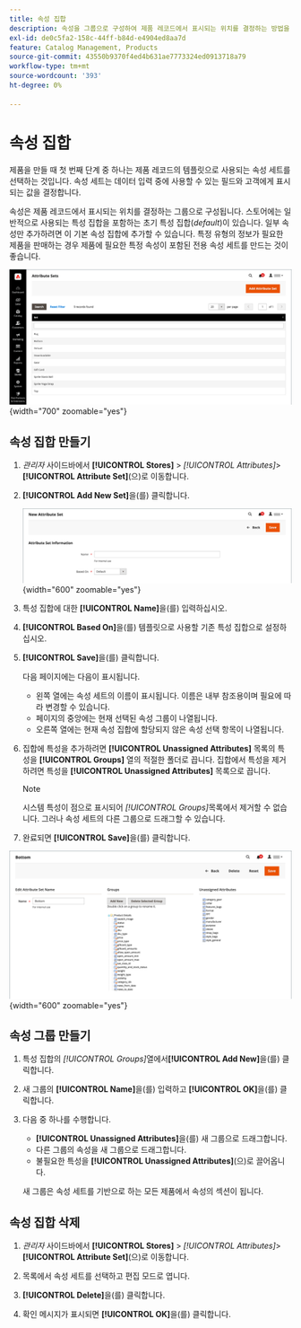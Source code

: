 ```yaml
---
title: 속성 집합
description: 속성을 그룹으로 구성하여 제품 레코드에서 표시되는 위치를 결정하는 방법을 알아봅니다.
exl-id: de0c5fa2-158c-44ff-b84d-e4904ed8aa7d
feature: Catalog Management, Products
source-git-commit: 43550b9370f4ed4b631ae7773324ed0913718a79
workflow-type: tm+mt
source-wordcount: '393'
ht-degree: 0%

---
```


# 속성 집합

제품을 만들 때 첫 번째 단계 중 하나는 제품 레코드의 템플릿으로 사용되는 속성 세트를 선택하는 것입니다. 속성 세트는 데이터 입력 중에 사용할 수 있는 필드와 고객에게 표시되는 값을 결정합니다.

속성은 제품 레코드에서 표시되는 위치를 결정하는 그룹으로 구성됩니다. 스토어에는 일반적으로 사용되는 특성 집합을 포함하는 초기 특성 집합(_default_)이 있습니다. 일부 속성만 추가하려면 이 기본 속성 집합에 추가할 수 있습니다. 특정 유형의 정보가 필요한 제품을 판매하는 경우 제품에 필요한 특정 속성이 포함된 전용 속성 세트를 만드는 것이 좋습니다.

![특성 집합](./assets/attribute-sets.png){width="700" zoomable="yes"}

## 속성 집합 만들기

1. _관리자_ 사이드바에서 **[!UICONTROL Stores]** > _[!UICONTROL Attributes]_>**[!UICONTROL Attribute Set]**(으)로 이동합니다.

1. **[!UICONTROL Add New Set]**&#x200B;을(를) 클릭합니다.

   ![특성 집합 - 이름 편집](./assets/attribute-set-new.png){width="600" zoomable="yes"}

1. 특성 집합에 대한 **[!UICONTROL Name]**&#x200B;을(를) 입력하십시오.

1. **[!UICONTROL Based On]**&#x200B;을(를) 템플릿으로 사용할 기존 특성 집합으로 설정하십시오.

1. **[!UICONTROL Save]**&#x200B;을(를) 클릭합니다.

   다음 페이지에는 다음이 표시됩니다.

   - 왼쪽 열에는 속성 세트의 이름이 표시됩니다. 이름은 내부 참조용이며 필요에 따라 변경할 수 있습니다.
   - 페이지의 중앙에는 현재 선택된 속성 그룹이 나열됩니다.
   - 오른쪽 열에는 현재 속성 집합에 할당되지 않은 속성 선택 항목이 나열됩니다.

1. 집합에 특성을 추가하려면 **[!UICONTROL Unassigned Attributes]** 목록의 특성을 **[!UICONTROL Groups]** 열의 적절한 폴더로 끕니다. 집합에서 특성을 제거하려면 특성을 **[!UICONTROL Unassigned Attributes]** 목록으로 끕니다.

   >[!NOTE]
   >
   >시스템 특성이 점으로 표시되어 _[!UICONTROL Groups]_&#x200B;목록에서 제거할 수 없습니다. 그러나 속성 세트의 다른 그룹으로 드래그할 수 있습니다.

1. 완료되면 **[!UICONTROL Save]**&#x200B;을(를) 클릭합니다.

![특성 집합 - 편집](./assets/attribute-set-edit.png){width="600" zoomable="yes"}

## 속성 그룹 만들기

1. 특성 집합의 _[!UICONTROL Groups]_&#x200B;열에서&#x200B;**[!UICONTROL Add New]**&#x200B;을(를) 클릭합니다.

1. 새 그룹의 **[!UICONTROL Name]**&#x200B;을(를) 입력하고 **[!UICONTROL OK]**&#x200B;을(를) 클릭합니다.

1. 다음 중 하나를 수행합니다.

   - **[!UICONTROL Unassigned Attributes]**&#x200B;을(를) 새 그룹으로 드래그합니다.
   - 다른 그룹의 속성을 새 그룹으로 드래그합니다.
   - 불필요한 특성을 **[!UICONTROL Unassigned Attributes]**(으)로 끌어옵니다.

   새 그룹은 속성 세트를 기반으로 하는 모든 제품에서 속성의 섹션이 됩니다.

## 속성 집합 삭제

1. _관리자_ 사이드바에서 **[!UICONTROL Stores]** > _[!UICONTROL Attributes]_>**[!UICONTROL Attribute Set]**(으)로 이동합니다.

1. 목록에서 속성 세트를 선택하고 편집 모드로 엽니다.

1. **[!UICONTROL Delete]**&#x200B;을(를) 클릭합니다.

1. 확인 메시지가 표시되면 **[!UICONTROL OK]**&#x200B;을(를) 클릭합니다.
